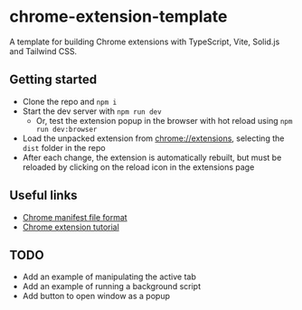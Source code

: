 # chrome-extension-template

A template for building Chrome extensions with TypeScript, Vite, Solid.js and Tailwind CSS.

## Getting started

- Clone the repo and `npm i`
- Start the dev server with `npm run dev`
  - Or, test the extension popup in the browser with hot reload using `npm run dev:browser`
- Load the unpacked extension from [chrome://extensions](chrome://extensions), selecting the `dist` folder in the repo
- After each change, the extension is automatically rebuilt, but must be reloaded by clicking on the reload icon in the extensions page

## Useful links

- [Chrome manifest file format](https://developer.chrome.com/docs/extensions/reference/manifest)
- [Chrome extension tutorial](https://www.youtube.com/watch?v=GGi7Brsf7js)

## TODO

- Add an example of manipulating the active tab
- Add an example of running a background script
- Add button to open window as a popup
